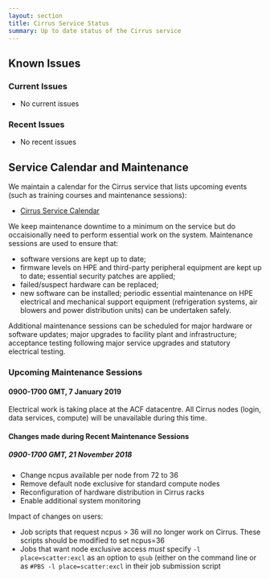 ```yaml
---
layout: section
title: Cirrus Service Status
summary: Up to date status of the Cirrus service
---
```


## Known Issues

### Current Issues

- No current issues

### Recent Issues

- No recent issues

## Service Calendar and Maintenance

We maintain a calendar for the Cirrus service that lists upcoming events (such
as training courses and maintenance sessions):

- [Cirrus Service Calendar](calendar.html)

We keep maintenance downtime to a minimum on the service but do occaisionally
need to perform essential work on the system. Maintenance sessions are used to 
ensure that:

* software versions are kept up to date;
* firmware levels on HPE and third-party peripheral equipment are kept up to date;
essential security patches are applied;
* failed/suspect hardware can be replaced;
* new software can be installed;
periodic essential maintenance on HPE electrical and mechanical support equipment (refrigeration systems, air blowers and power distribution units) can be undertaken safely.

Additional maintenance sessions can be scheduled for major hardware or software updates; major upgrades to facility plant and infrastructure; acceptance testing following major service upgrades and statutory electrical testing.

### Upcoming Maintenance Sessions

#### 0900-1700 GMT, 7 January 2019

Electrical work is taking place at the ACF datacentre. All Cirrus nodes (login, data services, compute) will be unavailable during this time.

#### Changes made during Recent Maintenance Sessions

##### 0900-1700 GMT, 21 November 2018 

- Change ncpus available per node from 72 to 36
- Remove default node exclusive for standard compute nodes 
- Reconfiguration of hardware distribution in Cirrus racks
- Enable additional system monitoring

Impact of changes on users: 

- Job scripts that request ncpus > 36 will no longer work on Cirrus. These scripts should be modified 
  to set ncpus=36
- Jobs that want node exclusive access *must* specify `-l place=scatter:excl` as an option to `qsub` 
  (either on the command line or as `#PBS -l place=scatter:excl` in their job submission script


